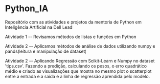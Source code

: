 # Python_IA
Repositório com as atividades e projetos da mentoria de Python em Inteligência Artificial na Dell Lead 

Atividade 1 -- Revisamos métodos de listas e funções em Python

Atividade 2 -- Aplicamos métodos de análise de dados utilizando numpy e pands(leitura e manipulação de dataset)

Atividade 2 -- Aplicando Regressão com Scikit-Learn e Numpy no dataset 'tips.csv'. Fazendo a predição, calculando os pesos, o erro quadrático médio e criado as visualizações que mostra no mesmo plot o scatterplot entre a entrada e a saída e a linha de regressão aprendida pelo modelo.
